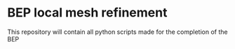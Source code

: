 # BEP local mesh refinement
 This repository will contain all python scripts made for the completion of the BEP
